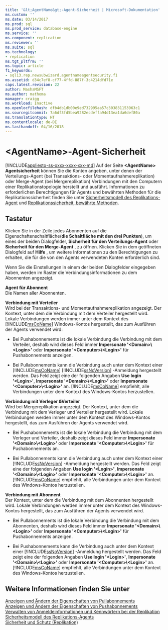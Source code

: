 ```yaml
---
title: '&lt;AgentName&gt;-Agent-Sicherheit | Microsoft-Dokumentation'
ms.custom: ''
ms.date: 03/14/2017
ms.prod: sql
ms.prod_service: database-engine
ms.service: ''
ms.component: replication
ms.reviewer: ''
ms.suite: sql
ms.technology:
- replication
ms.tgt_pltfrm: ''
ms.topic: article
f1_keywords:
- sql13.rep.newsubwizard.agentnameagentsecurity.f1
ms.assetid: d34c7ef8-cf77-4ffd-887f-3c4214dfd71e
caps.latest.revision: 22
author: MashaMSFT
ms.author: mathoma
manager: craigg
ms.workload: Inactive
ms.openlocfilehash: dfb4db1db00e9ed732995aa57c303831153963c1
ms.sourcegitcommit: 7a6df3fd5bea9282ecdeffa94d13ea1da6def80a
ms.translationtype: HT
ms.contentlocale: de-DE
ms.lasthandoff: 04/16/2018
---
```

# <a name="ltagentnamegt-agent-security"></a>&lt;AgentName&gt;-Agent-Sicherheit
[!INCLUDE[appliesto-ss-xxxx-xxxx-xxx-md](../../includes/appliesto-ss-xxxx-xxxx-xxx-md.md)]
  Auf der Seite **\<AgentName> Agentsicherheit** können Sie die Konten angeben, unter denen der Verteilungs-Agent (bei Transaktions- oder Momentaufnahmereplikation) oder Merge-Agent (bei Mergereplikation) Verbindungen mit den Computern einer Replikationstopologie herstellt und ausführt. Informationen zu erforderlichen Berechtigungen für Agents und bewährten Methoden für die Replikationssicherheit finden Sie unter [Sicherheitsmodell des Replikations-Agent](../../relational-databases/replication/security/replication-agent-security-model.md) und [Replikationssicherheit, bewährte Methoden](../../relational-databases/replication/security/replication-security-best-practices.md).  
  
## <a name="options"></a>Tastatur  
 Klicken Sie in der Zeile jedes Abonnenten auf die Eigenschaftenschaltfläche(**die Schaltfläche mit den drei Punkten**), um eines der beiden Dialogfelder, **Sicherheit für den Verteilungs-Agent** oder **Sicherheit für den Merge-Agent** , zu öffnen. Klicken Sie in dem geöffneten Dialogfeld auf **Hilfe** , um weitere Informationen zu den Berechtigungen zu erhalten, die für die von den Agents verwendeten Konten erforderlich sind.  
  
 Wenn Sie die Einstellungen in einem der beiden Dialogfelder eingegeben haben, werden im Raster die Verbindungsinformationen zu dem Abonnenten angezeigt.  
  
 **Agent für Abonnent**  
 Die Namen aller Abonnenten.  
  
 **Verbindung mit Verteiler**  
 Wird bei der Transaktions- und Momentaufnahmereplikation angezeigt. Der Kontext, unter dem die Verbindung mit dem Verteiler hergestellt wird. Lokale Verbindungen werden immer unter dem Kontext des [!INCLUDE[msCoName](../../includes/msconame-md.md)] Windows-Kontos hergestellt, das zum Ausführen der Agents verwendet wird:  
  
-   Bei Pushabonnements ist die lokale Verbindung die Verbindung mit dem Verteiler, deshalb wird dieses Feld immer **Impersonate '\<Domain>\\<Login\>'** oder **Impersonate '\<Computer>\\<Login\>'** für Pushabonnements anzeigen.  
  
-   Bei Pullabonnements kann die Verbindung auch unter dem Kontext einer [!INCLUDE[msCoName](../../includes/msconame-md.md)] [!INCLUDE[ssNoVersion](../../includes/ssnoversion-md.md)] -Anmeldung hergestellt werden. Das Feld zeigt eine der folgenden Angaben **Use login '\<Login>'**, **Impersonate '\<Domain>\\<Login\>'** oder **Impersonate '\<Computer>\\<Login\>'** an. [!INCLUDE[msCoName](../../includes/msconame-md.md)] empfiehlt, alle Verbindungen unter dem Kontext des Windows-Kontos herzustellen.  
  
 **Verbindung mit Verleger &Verteiler**  
 Wird bei Mergereplikation angezeigt. Der Kontext, unter dem die Verbindung mit dem Verleger und Verteiler hergestellt wird. Lokale Verbindungen werden immer unter dem Kontext des Windows-Kontos hergestellt, das zum Ausführen der Agents verwendet wird.  
  
-   Bei Pushabonnements ist die lokale Verbindung die Verbindung mit dem Verleger und Verteiler, deshalb zeigt dieses Feld immer **Impersonate '\<Domain>\\<Login\>'** oder **Impersonate '\<Computer>\\<Login\>'** für Pushabonnements an.  
  
-   Bei Pullabonnements kann die Verbindung auch unter dem Kontext einer [!INCLUDE[ssNoVersion](../../includes/ssnoversion-md.md)] -Anmeldung hergestellt werden. Das Feld zeigt eine der folgenden Angaben **Use login '\<Login>'**, **Impersonate '\<Domain>\\<Login\>'** oder **Impersonate '\<Computer>\\<Login\>'** an. [!INCLUDE[msCoName](../../includes/msconame-md.md)] empfiehlt, alle Verbindungen unter dem Kontext des Windows-Kontos herzustellen.  
  
 **Verbindung mit Abonnent**  
 Der Kontext, unter dem die Verbindung mit dem Abonnenten hergestellt wird. Lokale Verbindungen werden immer unter dem Kontext des Windows-Kontos hergestellt, das zum Ausführen der Agents verwendet wird.  
  
-   Bei Pullabonnements ist die lokale Verbindung die Verbindung mit dem Abonnenten, deshalb wird dieses Feld immer **Impersonate '\<Domain>\\<Login\>'** oder **Impersonate '\<Computer>\\<Login\>'** für Pushabonnements anzeigen.  
  
-   Bei Pushabonnements kann die Verbindung auch unter dem Kontext einer [!INCLUDE[ssNoVersion](../../includes/ssnoversion-md.md)] -Anmeldung hergestellt werden. Das Feld zeigt eine der folgenden Angaben **Use login '\<Login>'**, **Impersonate '\<Domain>\\<Login\>'** oder **Impersonate '\<Computer>\\<Login\>'** an. [!INCLUDE[msCoName](../../includes/msconame-md.md)] empfiehlt, alle Verbindungen unter dem Kontext des Windows-Kontos herzustellen.  
  
## <a name="see-also"></a>Weitere Informationen finden Sie unter  
 [Anzeigen und Ändern der Eigenschaften von Pullabonnements](../../relational-databases/replication/view-and-modify-pull-subscription-properties.md)   
 [Anzeigen und Ändern der Eigenschaften von Pushabonnements](../../relational-databases/replication/view-and-modify-push-subscription-properties.md)   
 [Verwalten von Anmeldeinformationen und Kennwörtern bei der Replikation](../../relational-databases/replication/security/manage-logins-and-passwords-in-replication.md)   
 [Sicherheitsmodell des Replikations-Agents](../../relational-databases/replication/security/replication-agent-security-model.md)   
 [Sicherheit und Schutz &#40;Replikation&#41;](../../relational-databases/replication/security/security-and-protection-replication.md)  
  
  
